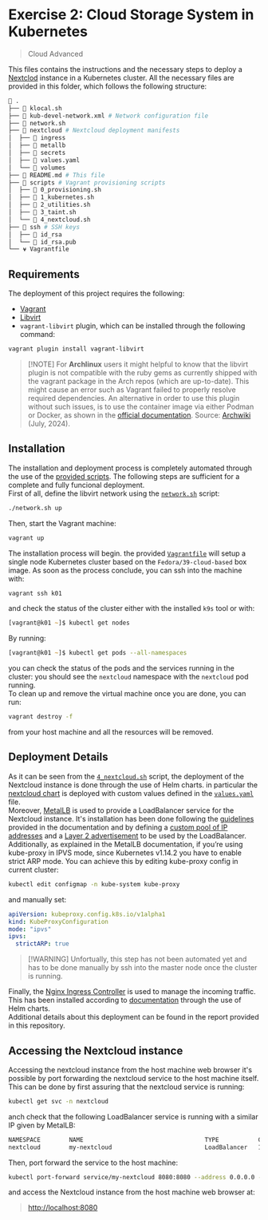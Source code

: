 # Exercise 2: Cloud Storage System in Kubernetes

> Cloud Advanced

This files contains the instructions and the necessary steps to deploy a
[Nextclod](https://nextcloud.com/) instance in a Kubernetes cluster.
All the necessary files are provided in this folder, which follows the following
structure:

```zsh
 .
├──  klocal.sh
├── 󰗀 kub-devel-network.xml # Network configuration file
├──  network.sh 
├──  nextcloud # Nextcloud deployment manifests
│  ├──  ingress
│  ├──  metallb
│  ├──  secrets
│  ├──  values.yaml
│  └──  volumes
├──  README.md # This file
├──  scripts # Vagrant provisioning scripts
│  ├──  0_provisioning.sh
│  ├──  1_kubernetes.sh
│  ├──  2_utilities.sh
│  ├──  3_taint.sh
│  └──  4_nextcloud.sh
├── 󰢬 ssh # SSH keys
│  ├── 󰌆 id_rsa
│  └── 󰷖 id_rsa.pub
└── ⍱ Vagrantfile
```

## Requirements

The deployment of this project requires the following:

- [Vagrant](https://www.vagrantup.com/)
- [Libvirt](https://libvirt.org/)
- `vagrant-libvirt` plugin, which can be installed through the following command:

```zsh
vagrant plugin install vagrant-libvirt
```

> [!NOTE] For **Archlinux** users it might helpful to know that the libvirt plugin is not compatible with the ruby gems as currently shipped with the vagrant package in the Arch repos (which are up-to-date). This might cause an error such as Vagrant failed to properly resolve required dependencies. An alternative in order to use this plugin without such issues, is to use the container image via either Podman or Docker, as shown in the [official documentation](https://vagrant-libvirt.github.io/vagrant-libvirt/installation.html#docker--podman). Source: [Archwiki](https://wiki.archlinux.org/title/Vagrant) (July, 2024).

## Installation

The installation and deployment process is completely automated through the use
of the [provided scripts](scripts/). The following steps are sufficient for a
complete and fully funcional deployment.\
First of all, define the libvirt network using the [`network.sh`](./network.sh)
script:

```zsh
./network.sh up
```

Then, start the Vagrant machine:

```zsh
vagrant up
```

The installation process will begin. the provided [`Vagrantfile`](./Vagrantfile)
will setup a single node Kubernetes cluster based on the `Fedora/39-cloud-based`
box image. As soon as the process conclude, you can ssh into the machine with:

```zsh
vagrant ssh k01
```

and check the status of the cluster either with the installed `k9s` tool or with:

```zsh
[vagrant@k01 ~]$ kubectl get nodes
```

By running:

```zsh
[vagrant@k01 ~]$ kubectl get pods --all-namespaces
```

you can check the status of the pods and the services running in the cluster:
you should see the `nextcloud` namespace with the `nextcloud` pod running.\
To clean up and remove the virtual machine once you are done, you can run:

```zsh
vagrant destroy -f
```

from your host machine and all the resources will be removed.

## Deployment Details

As it can be seen from the [`4_nextcloud.sh`](./scripts/4_nextcloud.sh) script,
the deployment of the Nextcloud instance is done through the use of Helm charts.
in particular the [nextcloud chart](https://github.com/nextcloud/helm/tree/main/charts/nextcloud) is deployed with custom values defined in the [`values.yaml`](./nextcloud/values.yaml) file.\
Moreover, [MetalLB](https://metallb.universe.tf/) is used to provide a LoadBalancer service for the Nextcloud instance. It's installation has been done following the [guidelines](https://metallb.universe.tf/installation/) provided in the documentation and by defining a [custom pool of IP addresses](./nextcloud/metallb/pool.yaml) and a [Layer 2 advertisement](./nextcloud/metallb/l2advertisement.yaml) to be used by the LoadBalancer.\
Additionally, as explained in the MetalLB documentation, if you’re using kube-proxy in IPVS mode, since Kubernetes v1.14.2 you have to enable strict ARP mode. You can achieve this by editing kube-proxy config in current cluster:

```zsh
kubectl edit configmap -n kube-system kube-proxy
```

and manually set:

```yaml
apiVersion: kubeproxy.config.k8s.io/v1alpha1
kind: KubeProxyConfiguration
mode: "ipvs"
ipvs:
  strictARP: true
```

> [!WARNING] Unfortually, this step has not been automated yet and has to be done manually by ssh into the master node once the cluster is running.

Finally, the [Nginx Ingress Controller](https://kubernetes.github.io/ingress-nginx/) is used to manage the incoming traffic. This has been installed according to [documentation](https://docs.nginx.com/nginx-ingress-controller/installation/installing-nic/installation-with-helm/) through the use of Helm charts.\
Additional details about this deployment can be found in the report provided in this repository.

## Accessing the Nextcloud instance

Accessing the nextcloud instance from the host machine web browser it's possible
by port forwarding the nextcloud service to the host machine itself. This can be
done by first assuring that the nextcloud service is running:

```zsh
kubectl get svc -n nextcloud
```

anch check that the following LoadBalancer service is running with a similar IP
given by MetalLB:

```zsh
NAMESPACE        NAME                                  TYPE           CLUSTER-IP       EXTERNAL-IP      PORT(S)                      AGE
nextcloud        my-nextcloud                          LoadBalancer   10.107.96.24     192.168.121.91   8080:30943/TCP               10m
```

Then, port forward the service to the host machine:

```zsh
kubectl port-forward service/my-nextcloud 8080:8080 --address 0.0.0.0 -n nextcloud
```

and access the Nextcloud instance from the host machine web browser at:

> [http://localhost:8080](http://localhost:8080)
